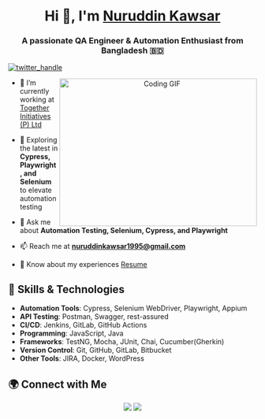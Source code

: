 <h1 align="center">Hi 👋, I'm <a href="https://github.com/kawsar-95" target="blank">Nuruddin Kawsar</a></h1>
<h3 align="center">A passionate QA Engineer & Automation Enthusiast from Bangladesh 🇧🇩</h3>


<p align="left"> <a href="https://twitter.com/your_twitter_handle" target="blank"><img src="https://img.shields.io/twitter/follow/nur_kawsar95?logo=twitter&style=for-the-badge" alt="twitter_handle" /></a> </p>

<a target="_blank" align="center">
  <img align="right" height="300" width="400" alt="Coding GIF" src="https://media.giphy.com/media/qgQUggAC3Pfv687qPC/giphy.gif">
</a>

- 🔭 I’m currently working at [Together Initiatives (P) Ltd](https://togetherinitiatives.com)

- 🌱 Exploring the latest in **Cypress, Playwright, and Selenium** to elevate automation testing 

- 💬 Ask me about **Automation Testing, Selenium, Cypress, and Playwright**

- 📫 Reach me at **nuruddinkawsar1995@gmail.com**

- 📄 Know about my experiences [Resume](https://drive.google.com/file/d/1czk-U5LL9B_H9K5iXCLK2kvQF8Nyxv7I/view?usp=drive_link)

## 🔧 Skills & Technologies

- **Automation Tools**: Cypress, Selenium WebDriver, Playwright, Appium
- **API Testing**: Postman, Swagger, rest-assured
- **CI/CD**: Jenkins, GitLab, GitHub Actions
- **Programming**: JavaScript, Java
- **Frameworks**: TestNG, Mocha, JUnit, Chai, Cucumber(Gherkin)
- **Version Control**: Git, GitHub, GitLab, Bitbucket
- **Other Tools**: JIRA, Docker, WordPress

## 🌍 Connect with Me

<p align="center">
    <a href="https://www.linkedin.com/in/nuruddin-kawsar/" target="_blank"><img src="https://img.icons8.com/doodle/40/000000/linkedin--v2.png"></a>
    <a href="https://github.com/kawsar-95" target="_blank"><img src="https://img.icons8.com/doodle/40/000000/github--v1.png"></a>
    <!-- <a href="https://stackoverflow.com/users/your_stackoverflow_id" target="_blank"><img src="https://img.icons8.com/color/40/000000/stackoverflow.png"></a>
    <a href="https://dev.to/your_devto_profile" target="_blank"><img src="https://img.icons8.com/external-sketchy-juicy-fish/40/000000/external-blog-online-services-sketchy-sketchy-juicy-fish.png"></a> -->
</p>


